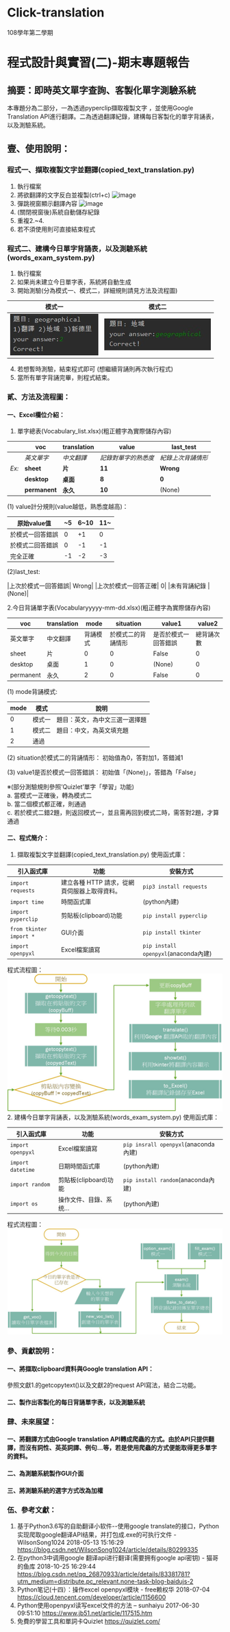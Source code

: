 # Click-translation
108學年第二學期
# 程式設計與實習(二)-期末專題報告
## 摘要：即時英文單字查詢、客製化單字測驗系統
本專題分為二部分，一為透過pyperclip擷取複製文字 ，並使用Google Translation API進行翻譯。二為透過翻譯紀錄，建構每日客製化的單字背誦表，以及測驗系統。
## 壹、使用說明：
### 程式一、擷取複製文字並翻譯(copied_text_translation.py)
1. 執行檔案
2. 將欲翻譯的文字反白並複製(ctrl+c)
![image](https://user-images.githubusercontent.com/60318542/116182068-42817480-a74e-11eb-824c-4105586384e3.png)
3. 彈跳視窗顯示翻譯內容
![image](https://user-images.githubusercontent.com/60318542/116182231-79f02100-a74e-11eb-96cc-2b679182873f.png)
4. (關閉視窗後)系統自動儲存紀錄
5. 重複2.~4.
6. 若不須使用則可直接結束程式

### 程式二、建構今日單字背誦表，以及測驗系統(words_exam_system.py)
1. 執行檔案
2. 如果尚未建立今日單字表，系統將自動生成
3. 開始測驗(分為模式一、模式二，詳細規則請見方法及流程圖)

|模式一|模式二|
|-----|------|
|![image](https://github.com/Sunnie0101/Click-translation/blob/main/img/words_exam_system_mode1.jpg)|![image](https://github.com/Sunnie0101/Click-translation/blob/main/img/words_exam_system_mode2.jpg)|

4. 若想暫時測驗，結束程式即可 (想繼續背誦則再次執行程式)
5. 當所有單字背誦完畢，則程式結束。

### 貳、方法及流程圖：
#### 一、Excel欄位介紹：
1. 單字總表(Vocabulary_list.xlsx)(粗正體字為實際儲存內容)

|	 |**voc**|**translation**|**value**|**last_test**|
|----|-------|-------|-----------------|---------------|
|	 |*英文單字*|*中文翻譯*|*記錄對單字的熟悉度*|*紀錄上次背誦情形*|
|*Ex:*|**sheet**|**片**|**11**|**Wrong**|
|	 |**desktop**|**桌面**|**8**|**0**|
|	 |**permanent**|**永久**|**10**|(None)|

(1) value計分規則(value越低，熟悉度越高)：

|原始value值|	~5|	6~10|	11~|
|-------|-------|-----------------|---------------|
|於模式一回答錯誤|	0|	+1|	0|
|於模式二回答錯誤|	0|	-1|	-1|
|完全正確	|-1	|-2	|-3|

(2)last_test:

|上次於模式一回答錯誤|	Wrong|
|上次於模式一回答正確|	0|
|未有背誦紀錄	|(None)|


2.今日背誦單字表(Vocabularyyyyy-mm-dd.xlsx)(粗正體字為實際儲存內容)

|voc|	translation	|mode|	situation|	value1|	value2|
|-------|-------|-----------------|---------------|---|---|
|英文單字|	中文翻譯|	背誦模式|	於模式二的背誦情形|	是否於模式一回答錯誤|	總背誦次數|
|sheet	|片|	0	|0	|False|	0|
|desktop|桌面|	1|	0|	(None)	|0|
|permanent	|永久|	2	|0	|False|	0|

(1) mode背誦模式:

|mode|	模式	|說明|
|--|--|--|
|0	|模式一|	題目：英文，為中文三選一選擇題|
|1	|模式二|	題目：中文，為英文填充題|
|2	|通過|

(2) situation於模式二的背誦情形：
初始值為0，答對加1，答錯減1

(3) value1是否於模式一回答錯誤：
初始值「(None)」，答錯為「False」

※(部分測驗規則參照’Quizlet’單字「學習」功能)  
    a. 當模式一正確後，轉為模式二  
    b. 當二個模式都正確，則通過  
    c. 若於模式二錯2題，則返回模式一，並且需再回到模式二時，需答對2題，才算通過

#### 二、程式簡介：
1. 擷取複製文字並翻譯(copied_text_translation.py)
使用函式庫：

|引入函式庫|	功能	|安裝方式|
|---|---|---|
|`import requests`|建立各種 HTTP 請求，從網頁伺服器上取得資料。|`pip3 install requests` |
|`import time`|時間函式庫	|(python內建)|
|`import pyperclip`|剪貼板(clipboard)功能|`pip install pyperclip`|
|`from tkinter import * `|GUI介面	|`pip install tkinter`|
|`import openpyxl`|Excel檔案讀寫|	`pip install openpyxl`(anaconda內建)|

程式流程圖：
![image](https://github.com/Sunnie0101/Click-translation/blob/main/img/copied_text_translation_flowchart.jpg)
2. 建構今日單字背誦表，以及測驗系統(words_exam_system.py)
使用函式庫：

|引入函式庫|	功能	|安裝方式|
|-------|-------|-------|
|`import openpyxl`|	Excel檔案讀寫|`pip insrall openpyxl`(anaconda內建)|
|`import datetime`|	日期時間函式庫	|(python內建)|
|`import random`|	剪貼板(clipboard)功能|`pip install random`(anaconda內建)|
|`import os`|	操作文件、目錄、系统…	|(python內建)|

程式流程圖：
![image](https://github.com/Sunnie0101/Click-translation/blob/main/img/words_exam_system_flowchart.jpg)
### 參、貢獻說明：
#### 一、將擷取clipboard資料與Google translation API：
參照文獻1.的getcopytext()以及文獻2的request API寫法，結合二功能。
#### 二、製作出客製化的每日背誦單字表，以及測驗系統

### 肆、未來展望：
#### 一、將翻譯方式由Google translation API轉成爬蟲的方式。由於API只提供翻譯，而沒有詞性、英英詞譯、例句…等，若是使用爬蟲的方式便能取得更多單字的資料。
#### 二、為測驗系統製作GUI介面
#### 三、將測驗系統的選字方式改為加權

### 伍、參考文獻：
1. 基于Python3.6写的自助翻译小软件--使用google translate的接口，Python实现爬取google翻译API结果，并打包成.exe的可执行文件 - WilsonSong1024 2018-05-13 15:16:29
https://blog.csdn.net/WilsonSong1024/article/details/80299335
2. 在python3中调用google 翻译api进行翻译(需要拥有google api密钥) - 猫哥的鱼库 2018-10-25 16:29:44
https://blog.csdn.net/qq_26870933/article/details/83381781?utm_medium=distribute.pc_relevant.none-task-blog-baidujs-2
3. Python笔记(十四）：操作excel openpyxl模块 - free赖权华 2018-07-04
https://cloud.tencent.com/developer/article/1156600
4. Python使用openpyxl读写excel文件的方法 – sunhaiyu 2017-06-30 09:51:10
https://www.jb51.net/article/117515.htm
5. 免費的學習工具和單詞卡Quizlet
https://quizlet.com/

